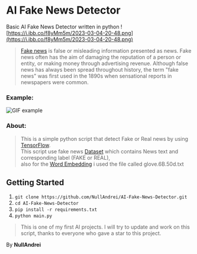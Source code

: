 # AI Fake News Detector
Basic AI Fake News Detector written in python
![https://i.ibb.co/f8yMm5m/2023-03-04-20-48.png](https://i.ibb.co/f8yMm5m/2023-03-04-20-48.png)
> [Fake news](https://en.wikipedia.org/wiki/Fake_news) is false or misleading information presented as news. Fake news often has the aim of damaging the reputation of a person or entity, or making money through advertising revenue. Although false news has always been spread throughout history, the term "fake news" was first used in the 1890s when sensational reports in newspapers were common.
### Example:
![GIF example](https://gifyu.com/images/ezgif.com-video-to-gif25c19cf7475c2212.gif)

### About:
> This is a simple python script that detect Fake or Real news by using [TensorFlow](https://www.tensorflow.org/).<br>
This script use fake news [Dataset](https://en.wikipedia.org/wiki/Data_set) which contains News text and corresponding label (FAKE or REAL),<br>
also for the [Word Embedding](https://en.wikipedia.org/wiki/Word_embedding) i used the file called glove.6B.50d.txt

## Getting Started
1. ```git clone https://github.com/NullAndrei/AI-Fake-News-Detector.git```
2. ```cd AI-Fake-News-Detector```
3. ```pip install -r requirements.txt```
4. ```python main.py```

> This is one of my first AI projects. I will try to update and work on this script, thanks to everyone who gave a star to this project.

By **NullAndrei**
